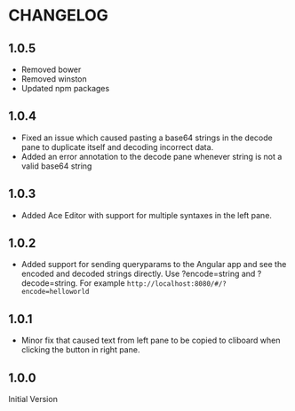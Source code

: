 # CHANGELOG

## 1.0.5
* Removed bower
* Removed winston
* Updated npm packages

## 1.0.4
* Fixed an issue which caused pasting a base64 strings in the decode pane to duplicate itself and decoding incorrect data.
* Added an error annotation to the decode pane whenever string is not a valid base64 string

## 1.0.3
* Added Ace Editor with support for multiple syntaxes in the left pane.

## 1.0.2
* Added support for sending queryparams to the Angular app and see the encoded and decoded strings directly. Use ?encode=string and ?decode=string. For example `http://localhost:8080/#/?encode=helloworld`

## 1.0.1
* Minor fix that caused text from left pane to be copied to cliboard when clicking the button in right pane.

## 1.0.0
Initial Version